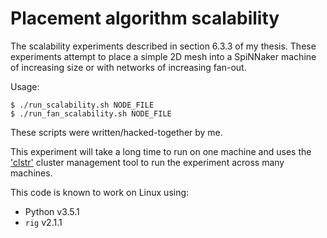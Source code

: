 Placement algorithm scalability
===============================

The scalability experiments described in section 6.3.3 of my thesis. These
experiments attempt to place a simple 2D mesh into a SpiNNaker machine of
increasing size or with networks of increasing fan-out.

Usage:

    $ ./run_scalability.sh NODE_FILE
    $ ./run_fan_scalability.sh NODE_FILE

These scripts were written/hacked-together by me.

This experiment will take a long time to run on one machine and uses the
['clstr'](https://github.com/mossblaser/clstr) cluster management tool to run
the experiment across many machines.

This code is known to work on Linux using:

* Python v3.5.1
* `rig` v2.1.1
